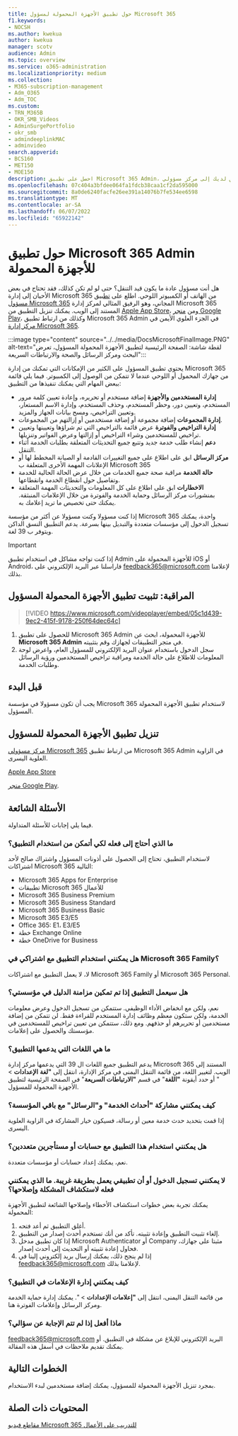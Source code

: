 ```yaml
---
title: حول تطبيق الأجهزة المحمولة لمسؤول Microsoft 365
f1.keywords:
- NOCSH
ms.author: kwekua
author: kwekua
manager: scotv
audience: Admin
ms.topic: overview
ms.service: o365-administration
ms.localizationpriority: medium
ms.collection:
- M365-subscription-management
- Adm_O365
- Adm_TOC
ms.custom:
- TRN_M365B
- OKR_SMB_Videos
- AdminSurgePortfolio
- okr_smb
- admindeeplinkMAC
- adminvideo
search.appverid:
- BCS160
- MET150
- MOE150
description: احصل على تطبيق Microsoft 365 Admin، المرافق لديك إلى مركز مسؤولي Microsoft 365 المستند إلى الويب، لإدارة مؤسستك عبر الإنترنت من الهاتف أو الكمبيوتر اللوحي.
ms.openlocfilehash: 07c404a3bfdee064fa1fdcb38caa1cf2da595000
ms.sourcegitcommit: 8a0de6240facfe26ee391a14076b7fe534ee6598
ms.translationtype: MT
ms.contentlocale: ar-SA
ms.lasthandoff: 06/07/2022
ms.locfileid: "65922142"
---
```

# <a name="about-the-microsoft-365-admin-mobile-app"></a>حول تطبيق Microsoft 365 Admin للأجهزة المحمولة

هل أنت مسؤول عادة ما يكون قيد التنقل؟ حتى لو لم تكن كذلك، فقد تحتاج في بعض الأحيان إلى إدارة Microsoft 365 من الهاتف أو الكمبيوتر اللوحي. اطلع على [تطبيق مسؤول Microsoft 365](https://go.microsoft.com/fwlink/?LinkID=627216) المجاني، وهو الرفيق المثالي لمركز إدارة Microsoft 365 المستند إلى الويب. يمكنك تنزيل التطبيق من [Apple App Store](https://apps.apple.com/app/apple-store/id761397963?pt=80423&ct=docsaboutadminapp&mt=8)، ومن [متجر Google Play](https://play.google.com/store/apps/details?id=com.ms.office365admin&referrer=utm_source%3Ddocsaboutadminapp%26utm_campaign%25docsaboutadminapp)، وكذلك من ارتباط تطبيق Microsoft 365 Admin في الجزء العلوي الأيمن في <a href="https://go.microsoft.com/fwlink/p/?linkid=2024339" target="_blank">مركز إدارة Microsoft 365</a>.

:::image type="content" source="../../media/DocsMicrosoftFinalImage.PNG" alt-text="لقطة شاشة: الصفحة الرئيسية لتطبيق الأجهزة المحمولة المسؤول، تعرض البحث ومركز الرسائل والصحة والارتباطات السريعة":::

يحتوي تطبيق المسؤول على الكثير من الإمكانات التي تمكنك من إدارة Microsoft 365 من جهازك المحمول أو اللوحي عندما لا تتمكن من الوصول إلى الكمبيوتر. فيما يلي قائمة ببعض المهام التي يمكنك تنفيذها من التطبيق:

- **إدارة المستخدمين والأجهزة** إضافة مستخدم أو تحريره، وإعادة تعيين كلمة مرور المستخدم، وتعيين دور، وحظر المستخدم، وحذف المستخدم، وإدارة الاسم المستعار، وتعيين التراخيص، ومسح بيانات الجهاز والمزيد.
- **إدارة المجموعات** إضافة مجموعة أو إضافة مستخدمين أو إزالتهم من المجموعات.
- **إدارة التراخيص والفوترة** عرض قائمة بالتراخيص التي تم شراؤها وتعيينها وتعيين تراخيص للمستخدمين وشراء التراخيص أو إزالتها وعرض الفواتير وتنزيلها.
- **دعم** إنشاء طلب خدمة جديد وتتبع جميع التحديثات المتعلقة بطلبات الخدمة أثناء التنقل.
- **مركز الرسائل** ابق على اطلاع على جميع التغييرات القادمة أو الصيانة المخطط لها أو الإعلانات المهمة الأخرى المتعلقة ب Microsoft 365
- **حالة الخدمة** مراقبة صحة جميع الخدمات من خلال عرض الحالة الحالية للخدمة وتفاصيل حول انقطاع الخدمة وانقطاعها.
- **الاخطارات** ابق على اطلاع على كل المعلومات والتحديثات المهمة المتعلقة بمنشورات مركز الرسائل وحماية الخدمة والفوترة من خلال الإعلامات المنبثقة. يمكنك حتى تخصيص ما تريد إعلامك به.

إذا كنت مسؤولا وكنت مسؤولا عن أكثر من مؤسسة Microsoft 365 واحدة، يمكنك تسجيل الدخول إلى مؤسسات متعددة والتبديل بينها بسرعة. يدعم التطبيق النسق الداكن ويتوفر ب 39 لغة.
  
> [!IMPORTANT]
> إذا كنت تواجه مشاكل في استخدام تطبيق Admin للأجهزة المحمولة على iOS أو Android، فاراسلنا عبر البريد الإلكتروني على [feedback365@microsoft.com](mailto:feedback365@microsoft.com) لإعلامنا بذلك.

## <a name="watch-install-the-admin-mobile-app"></a>المراقبة: تثبيت تطبيق الأجهزة المحمولة المسؤول

> [!VIDEO https://www.microsoft.com/videoplayer/embed/05c1d439-9ec2-415f-9178-250f64dec64c]

1. للحصول على تطبيق Microsoft 365 Admin للأجهزة المحمولة، ابحث عن  **Microsoft 365 Admin**  في متجر التطبيقات لجهازك وقم بتثبيته.
2. سجل الدخول باستخدام عنوان البريد الإلكتروني للمسؤول العام، واعرض لوحة المعلومات للاطلاع على حالة الخدمة ومراقبة تراخيص المستخدمين ورؤية الرسائل وطلبات الخدمة.

## <a name="before-you-begin"></a>قبل البدء

يجب أن تكون مسؤولا في مؤسسة Microsoft 365 لاستخدام تطبيق الأجهزة المحمولة المسؤول.
  
## <a name="download-the-admin-mobile-app"></a>تنزيل تطبيق الأجهزة المحمولة للمسؤول

<a href="https://go.microsoft.com/fwlink/p/?linkid=2024339" target="_blank">مركز مسؤولي Microsoft 365</a> من ارتباط تطبيق Microsoft 365 Admin في الزاوية العلوية اليسرى. 

[Apple App Store](https://apps.apple.com/app/apple-store/id761397963?pt=80423&ct=docsaboutadminapp&mt=8) 

[متجر Google Play](https://play.google.com/store/apps/details?id=com.ms.office365admin&referrer=utm_source%3Ddocsaboutadminapp%26utm_campaign%25docsaboutadminapp).

## <a name="frequently-asked-questions"></a>الأسئلة الشائعة

فيما يلي إجابات للأسئلة المتداولة.
  
### <a name="what-do-i-need-to-do-to-be-able-to-use-the-app"></a>ما الذي أحتاج إلى فعله لكي أتمكن من استخدام التطبيق؟

لاستخدام التطبيق، تحتاج إلى الحصول على أذونات المسؤول واشتراك صالح لأحد اشتراكات Microsoft 365 التالية:

- Microsoft 365 Apps for Enterprise
- تطبيقات Microsoft 365 للأعمال
- Microsoft 365 Business Premium
- Microsoft 365 Business Standard
- Microsoft 365 Business Basic
- Microsoft 365 E3/E5
- Office 365: E1، E3/E5
- خطة Exchange Online
- خطة OneDrive for Business
  
### <a name="can-i-use-the-app-with-my-microsoft-365-family-subscription"></a>هل يمكنني استخدام التطبيق مع اشتراكي في Microsoft 365 Family؟

لا، لا يعمل التطبيق مع اشتراكات Microsoft 365 Family أو Microsoft 365 Personal.

### <a name="will-the-app-work-if-my-organization-has-directory-synchronization-enabled"></a>هل سيعمل التطبيق إذا تم تمكين مزامنة الدليل في مؤسستي؟

نعم، ولكن مع انخفاض الأداء الوظيفي. ستتمكن من تسجيل الدخول وعرض معلومات الخدمة، ولكن ستكون معظم وظائف إدارة المستخدم للقراءة فقط. لن تتمكن من إضافة مستخدمين أو تحريرهم أو حذفهم. ومع ذلك، ستتمكن من تعيين تراخيص للمستخدمين في مؤسستك والحصول على إعلامات.
  
### <a name="what-languages-are-supported-by-the-app"></a>ما هي اللغات التي يدعمها التطبيق؟

يدعم التطبيق جميع اللغات ال 39 التي يدعمها مركز إدارة Microsoft 365 المستند إلى الويب. لتغيير اللغة، من قائمة التنقل اليمنى في مركز الإدارة، انتقل إلى **"لغة** **الإعدادات** > " أو حدد أيقونة **"اللغة**" في قسم **"الارتباطات السريعة**" في الصفحة الرئيسية لتطبيق الأجهزة المحمولة للمسؤول.
  
### <a name="how-can-i-share-the-service-incidents-and-messages-with-the-rest-of-my-organization"></a>كيف يمكنني مشاركة "أحداث الخدمة" و"الرسائل" مع باقي المؤسسة؟

إذا قمت بتحديد حدث خدمة معين أو رسالة، فسيكون خيار المشاركة في الزاوية العلوية اليسرى.
  
### <a name="can-i-use-this-app-with-multiple-accounts-or-tenants"></a>هل يمكنني استخدام هذا التطبيق مع حسابات أو مستأجرين متعددين؟

نعم، يمكنك إعداد حسابات أو مؤسسات متعددة.

### <a name="im-unable-to-login-or-my-app-is-acting-funny-what-can-i-do-to-troubleshoot-or-fix-the-issue"></a>لا يمكنني تسجيل الدخول أو أن تطبيقي يعمل بطريقة غريبة. ما الذي يمكنني فعله لاستكشاف المشكلة وإصلاحها؟

يمكنك تجربة بعض خطوات استكشاف الأخطاء وإصلاحها الشائعة لتطبيق الأجهزة المحمولة:

1. أغلق التطبيق ثم أعد فتحه.
1. إلغاء تثبيت التطبيق وإعادة تثبيته. تأكد من أنك تستخدم أحدث إصدار من التطبيق.
1. إذا كان تطبيق مدخل Microsoft Authenticator أو Company مثبتا على جهازك، فحاول إعادة تثبيته أو التحديث إلى أحدث إصدار.
1. إذا لم ينجح ذلك، يمكنك إرسال بريد إلكتروني إلينا في feedback365@microsoft.com لإعلامنا بذلك.

### <a name="how-do-i-manage-notifications-in-the-app"></a>كيف يمكنني إدارة الإعلامات في التطبيق؟

من قائمة التنقل اليمنى، انتقل إلى **"إعلامات الإعدادات** > ". يمكنك إدارة حماية الخدمة ومركز الرسائل وإعلامات الفوترة هنا.

### <a name="what-do-i-do-if-my-question-isnt-answered"></a>ماذا أفعل إذا لم تتم الإجابة عن سؤالي؟

[feedback365@microsoft.com](mailto:feedback365@microsoft.com) البريد الإلكتروني للإبلاغ عن مشكلة في التطبيق. أو يمكنك تقديم ملاحظات في أسفل هذه المقالة.

## <a name="next-steps"></a>الخطوات التالية

بمجرد تنزيل الأجهزة المحمولة للمسؤول، يمكنك إضافة مستخدمين لبدء الاستخدام.
  
## <a name="related-content"></a>المحتويات ذات الصلة

[مقاطع فيديو Microsoft 365 للتدريب على الأعمال](../../business-video/index.yml)
